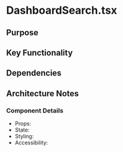 # DashboardSearch.tsx

## Purpose

## Key Functionality

## Dependencies

## Architecture Notes

### Component Details
- Props: 
- State: 
- Styling: 
- Accessibility: 
